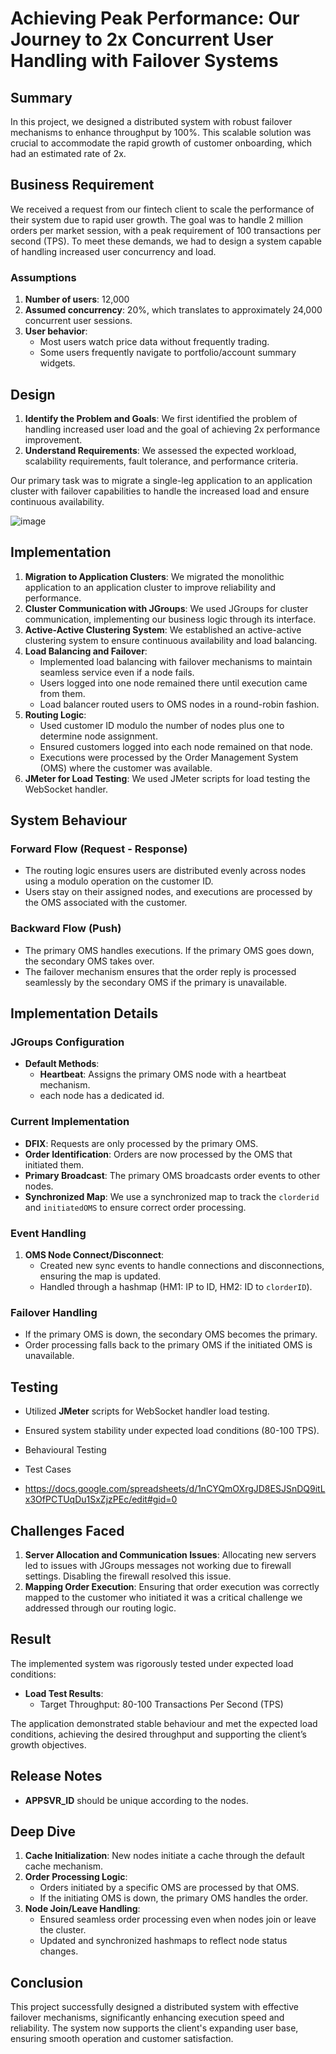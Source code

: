 # Achieving Peak Performance: Our Journey to 2x Concurrent User Handling with Failover Systems

## Summary

In this project, we designed a distributed system with robust failover mechanisms to enhance throughput by 100%. This scalable solution was crucial to accommodate the rapid growth of customer onboarding, which had an estimated rate of 2x.

## Business Requirement

We received a request from our fintech client to scale the performance of their system due to rapid user growth. The goal was to handle 2 million orders per market session, with a peak requirement of 100 transactions per second (TPS). To meet these demands, we had to design a system capable of handling increased user concurrency and load.

### Assumptions

1. **Number of users**: 12,000
2. **Assumed concurrency**: 20%, which translates to approximately 24,000 concurrent user sessions.
3. **User behavior**:
    - Most users watch price data without frequently trading.
    - Some users frequently navigate to portfolio/account summary widgets.

## Design 

1. **Identify the Problem and Goals**: We first identified the problem of handling increased user load and the goal of achieving 2x performance improvement.
2. **Understand Requirements**: We assessed the expected workload, scalability requirements, fault tolerance, and performance criteria.

Our primary task was to migrate a single-leg application to an application cluster with failover capabilities to handle the increased load and ensure continuous availability.

![image](https://github.com/susithrj/OMS_Cluster/assets/47299475/0550a03a-097c-45c9-ab76-098e844d780c)

## Implementation

1. **Migration to Application Clusters**: We migrated the monolithic application to an application cluster to improve reliability and performance.
2. **Cluster Communication with JGroups**: We used JGroups for cluster communication, implementing our business logic through its interface.
3. **Active-Active Clustering System**: We established an active-active clustering system to ensure continuous availability and load balancing.
4. **Load Balancing and Failover**: 
    - Implemented load balancing with failover mechanisms to maintain seamless service even if a node fails.
    - Users logged into one node remained there until execution came from them.
    - Load balancer routed users to OMS nodes in a round-robin fashion.
5. **Routing Logic**:
    - Used customer ID modulo the number of nodes plus one to determine node assignment.
    - Ensured customers logged into each node remained on that node.
    - Executions were processed by the Order Management System (OMS) where the customer was available.
6. **JMeter for Load Testing**: We used JMeter scripts for load testing the WebSocket handler.

## System Behaviour 

### Forward Flow (Request - Response)

- The routing logic ensures users are distributed evenly across nodes using a modulo operation on the customer ID.
- Users stay on their assigned nodes, and executions are processed by the OMS associated with the customer.

### Backward Flow (Push)

- The primary OMS handles executions. If the primary OMS goes down, the secondary OMS takes over.
- The failover mechanism ensures that the order reply is processed seamlessly by the secondary OMS if the primary is unavailable.

## Implementation Details

### JGroups Configuration

- **Default Methods**:
  - **Heartbeat**: Assigns the primary OMS node with a heartbeat mechanism.
  - each node has a dedicated id.

### Current Implementation

- **DFIX**: Requests are only processed by the primary OMS.
- **Order Identification**: Orders are now processed by the OMS that initiated them.
- **Primary Broadcast**: The primary OMS broadcasts order events to other nodes.
- **Synchronized Map**: We use a synchronized map to track the `clorderid` and `initiatedOMS` to ensure correct order processing.

### Event Handling

1. **OMS Node Connect/Disconnect**:
   - Created new sync events to handle connections and disconnections, ensuring the map is updated.
   - Handled through a hashmap (HM1: IP to ID, HM2: ID to `clorderID`).

### Failover Handling

- If the primary OMS is down, the secondary OMS becomes the primary.
- Order processing falls back to the primary OMS if the initiated OMS is unavailable.

## Testing

- Utilized **JMeter** scripts for WebSocket handler load testing.
- Ensured system stability under expected load conditions (80-100 TPS).

- Behavioural Testing
- Test Cases
- https://docs.google.com/spreadsheets/d/1nCYQmOXrgJD8ESJSnDQ9itLx3OfPCTUqDu1SxZjzPEc/edit#gid=0


## Challenges Faced

1. **Server Allocation and Communication Issues**: Allocating new servers led to issues with JGroups messages not working due to firewall settings. Disabling the firewall resolved this issue.
2. **Mapping Order Execution**: Ensuring that order execution was correctly mapped to the customer who initiated it was a critical challenge we addressed through our routing logic.

## Result

The implemented system was rigorously tested under expected load conditions:

- **Load Test Results**:
  - Target Throughput: 80-100 Transactions Per Second (TPS)

The application demonstrated stable behaviour and met the expected load conditions, achieving the desired throughput and supporting the client’s growth objectives.

## Release Notes

- **APPSVR_ID** should be unique according to the nodes.

## Deep Dive

1. **Cache Initialization**: New nodes initiate a cache through the default cache mechanism.
2. **Order Processing Logic**:
   - Orders initiated by a specific OMS are processed by that OMS.
   - If the initiating OMS is down, the primary OMS handles the order.
3. **Node Join/Leave Handling**:
   - Ensured seamless order processing even when nodes join or leave the cluster.
   - Updated and synchronized hashmaps to reflect node status changes.

## Conclusion

This project successfully designed a distributed system with effective failover mechanisms, significantly enhancing execution speed and reliability. The system now supports the client's expanding user base, ensuring smooth operation and customer satisfaction.
